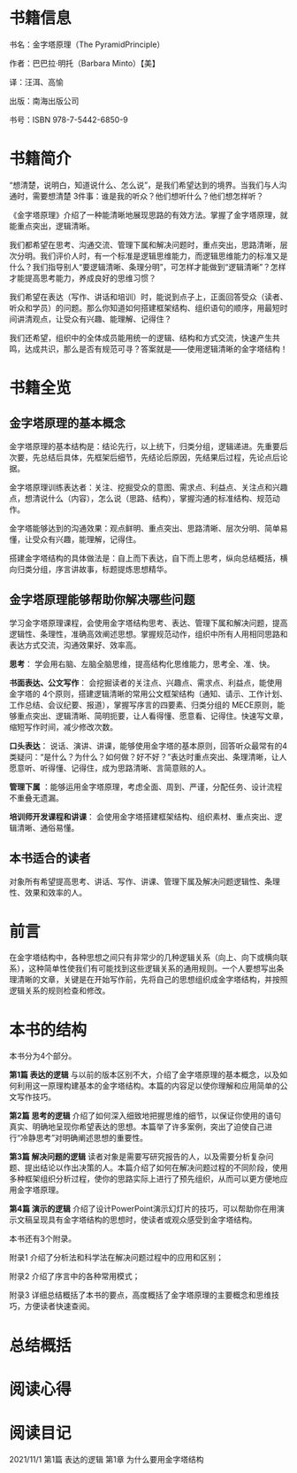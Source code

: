 # 书籍信息

书名：金字塔原理（The PyramidPrinciple）

作者：巴巴拉·明托（Barbara Minto）【美】

译：汪洱、高愉

出版：南海出版公司

书号：ISBN 978-7-5442-6850-9

# 书籍简介

“想清楚，说明白，知道说什么、怎么说”，是我们希望达到的境界。当我们与人沟通时，需要想清楚 3件事：谁是我的听众？他们想听什么？他们想怎样听？

《金字塔原理》介绍了一种能清晰地展现思路的有效方法。掌握了金字塔原理，就能重点突出，逻辑清晰。

我们都希望在思考、沟通交流、管理下属和解决问题时，重点突出，思路清晰，层次分明。我们评价人时，有一个标准是逻辑思维能力，而逻辑思维能力的标准又是什么？我们指导别人“要逻辑清晰、条理分明”，可怎样才能做到“逻辑清晰”？怎样才能提高思考能力，养成良好的思维习惯？

我们希望在表达（写作、讲话和培训）时，能说到点子上，正面回答受众（读者、听众和学员）的问题。那么你知道如何搭建框架结构、组织语句的顺序，用最短时间讲清观点，让受众有兴趣、能理解、记得住？

我们还希望，组织中的全体成员能用统一的逻辑、结构和方式交流，快速产生共鸣，达成共识，那么是否有规范可寻？答案就是——使用逻辑清晰的金字塔结构！

# 书籍全览

## 金字塔原理的基本概念 

金字塔原理的基本结构是：结论先行，以上统下，归类分组，逻辑递进。先重要后次要，先总结后具体，先框架后细节，先结论后原因，先结果后过程，先论点后论据。 

金字塔原理训练表达者：关注、挖掘受众的意图、需求点、利益点、关注点和兴趣点，想清说什么（内容），怎么说（思路、结构），掌握沟通的标准结构、规范动作。 

金字塔能够达到的沟通效果：观点鲜明、重点突出、思路清晰、层次分明、简单易懂，让受众有兴趣，能理解，记得住。 

搭建金字塔结构的具体做法是：自上而下表达，自下而上思考，纵向总结概括，横向归类分组，序言讲故事，标题提炼思想精华。

## 金字塔原理能够帮助你解决哪些问题

学习金字塔原理课程，会使用金字塔结构思考、表达、管理下属和解决问题，提高逻辑性、条理性，准确高效阐述思想。掌握规范动作，组织中所有人用相同思路和表达方式交流，沟通效果好、效率高。 

**思考**： 学会用右脑、左脑全脑思维，提高结构化思维能力，思考全、准、快。 

**书面表达、公文写作**： 会挖掘读者的关注点、兴趣点、需求点、利益点，能使用金字塔的 4个原则，搭建逻辑清晰的常用公文框架结构（通知、请示、工作计划、工作总结、会议纪要、报道），掌握写序言的四要素、归类分组的 MECE原则，能够重点突出、逻辑清晰、简明扼要，让人看得懂、愿意看、记得住。快速写文章，缩短写作时间，减少修改次数。 

**口头表达**： 说话、演讲、讲课，能够使用金字塔的基本原则，回答听众最常有的4类疑问：“是什么？为什么？如何做？好不好？”表达时重点突出、条理清晰，让人愿意听、听得懂、记得住，成为思路清晰、言简意赅的人。

 **管理下属** ：能够运用金字塔原理，考虑全面、周到、严谨，分配任务、设计流程不重叠无遗漏。

 **培训师开发课程和讲课**： 会使用金字塔搭建框架结构、组织素材、重点突出、逻辑清晰、通俗易懂。

## 本书适合的读者

对象所有希望提高思考、讲话、写作、讲课、管理下属及解决问题逻辑性、条理性、效果和效率的人。

# 前言

在金字塔结构中，各种思想之间只有非常少的几种逻辑关系（向上、向下或横向联系），这种简单性使我们有可能找到这些逻辑关系的通用规则。一个人要想写出条理清晰的文章，关键是在开始写作前，先将自己的思想组织成金字塔结构，并按照逻辑关系的规则检查和修改。

# 本书的结构

本书分为4个部分。

**第1篇 表达的逻辑** 与以前的版本区别不大，介绍了金字塔原理的基本概念，以及如何利用这一原理构建基本的金字塔结构。本篇的内容足以使你理解和应用简单的公文写作技巧。

**第2篇 思考的逻辑** 介绍了如何深入细致地把握思维的细节，以保证你使用的语句真实、明确地呈现你希望表达的思想。本篇举了许多案例，突出了迫使自己进行“冷静思考”对明确阐述思想的重要性。

**第3篇 解决问题的逻辑** 读者对象是需要写研究报告的人，以及需要分析复杂问题、提出结论以作出决策的人。本篇介绍了如何在解决问题过程的不同阶段，使用多种框架组织分析过程，使你的思路实际上进行了预先组织，从而可以更方便地应用金字塔原理。

**第4篇 演示的逻辑** 介绍了设计PowerPoint演示幻灯片的技巧，可以帮助你在用演示文稿呈现具有金字塔结构的思想时，使读者或观众感受到金字塔结构。

本书还有3个附录。

附录1  介绍了分析法和科学法在解决问题过程中的应用和区别；

附录2   介绍了序言中的各种常用模式；

附录3   详细总结概括了本书的要点，高度概括了金字塔原理的主要概念和思维技巧，方便读者快速查阅。

# 总结概括



# 阅读心得



# 阅读目记

2021/11/1	第1篇 表达的逻辑	第1章 为什么要用金字塔结构









